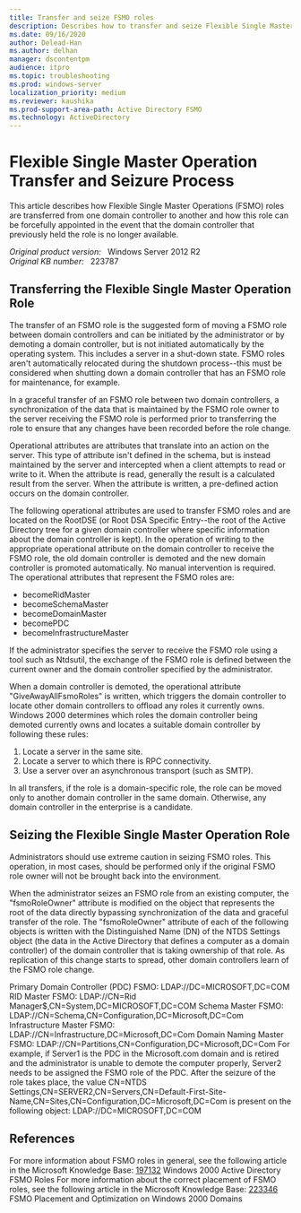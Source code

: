 ```yaml
---
title: Transfer and seize FSMO roles
description: Describes how to transfer and seize Flexible Single Master Operations (FSMO) roles.
ms.date: 09/16/2020
author: Delead-Han
ms.author: delhan
manager: dscontentpm
audience: itpro
ms.topic: troubleshooting
ms.prod: windows-server
localization_priority: medium
ms.reviewer: kaushika
ms.prod-support-area-path: Active Directory FSMO
ms.technology: ActiveDirectory
---
```

# Flexible Single Master Operation Transfer and Seizure Process  

This article describes how Flexible Single Master Operations (FSMO) roles are transferred from one domain controller to another and how this role can be forcefully appointed in the event that the domain controller that previously held the role is no longer available.

_Original product version:_ &nbsp; Windows Server 2012 R2  
_Original KB number:_ &nbsp; 223787

## Transferring the Flexible Single Master Operation Role

The transfer of an FSMO role is the suggested form of moving a FSMO role between domain controllers and can be initiated by the administrator or by demoting a domain controller, but is not initiated automatically by the operating system. This includes a server in a shut-down state. FSMO roles aren't automatically relocated during the shutdown process--this must be considered when shutting down a domain controller that has an FSMO role for maintenance, for example.

In a graceful transfer of an FSMO role between two domain controllers, a synchronization of the data that is maintained by the FSMO role owner to the server receiving the FSMO role is performed prior to transferring the role to ensure that any changes have been recorded before the role change.

Operational attributes are attributes that translate into an action on the server. This type of attribute isn't defined in the schema, but is instead maintained by the server and intercepted when a client attempts to read or write to it. When the attribute is read, generally the result is a calculated result from the server. When the attribute is written, a pre-defined action occurs on the domain controller.

The following operational attributes are used to transfer FSMO roles and are located on the RootDSE (or Root DSA Specific Entry--the root of the Active Directory tree for a given domain controller where specific information about the domain controller is kept). In the operation of writing to the appropriate operational attribute on the domain controller to receive the FSMO role, the old domain controller is demoted and the new domain controller is promoted automatically. No manual intervention is required. The operational attributes that represent the FSMO roles are:

- becomeRidMaster
- becomeSchemaMaster
- becomeDomainMaster
- becomePDC
- becomeInfrastructureMaster

If the administrator specifies the server to receive the FSMO role using a tool such as Ntdsutil, the exchange of the FSMO role is defined between the current owner and the domain controller specified by the administrator.

When a domain controller is demoted, the operational attribute "GiveAwayAllFsmoRoles" is written, which triggers the domain controller to locate other domain controllers to offload any roles it currently owns. Windows 2000 determines which roles the domain controller being demoted currently owns and locates a suitable domain controller by following these rules:

1. Locate a server in the same site.
2. Locate a server to which there is RPC connectivity.
3. Use a server over an asynchronous transport (such as SMTP).

In all transfers, if the role is a domain-specific role, the role can be moved only to another domain controller in the same domain. Otherwise, any domain controller in the enterprise is a candidate.

## Seizing the Flexible Single Master Operation Role

Administrators should use extreme caution in seizing FSMO roles. This operation, in most cases, should be performed only if the original FSMO role owner will not be brought back into the environment.

When the administrator seizes an FSMO role from an existing computer, the "fsmoRoleOwner" attribute is modified on the object that represents the root of the data directly bypassing synchronization of the data and graceful transfer of the role. The "fsmoRoleOwner" attribute of each of the following objects is written with the Distinguished Name (DN) of the NTDS Settings object (the data in the Active Directory that defines a computer as a domain controller) of the domain controller that is taking ownership of that role. As replication of this change starts to spread, other domain controllers learn of the FSMO role change.

Primary Domain Controller (PDC) FSMO:
LDAP://DC=MICROSOFT,DC=COM
RID Master FSMO:
LDAP://CN=Rid Manager$,CN=System,DC=MICROSOFT,DC=COM
Schema Master FSMO:
LDAP://CN=Schema,CN=Configuration,DC=Microsoft,DC=Com
Infrastructure Master FSMO:
LDAP://CN=Infrastructure,DC=Microsoft,DC=Com
Domain Naming Master FSMO:
LDAP://CN=Partitions,CN=Configuration,DC=Microsoft,DC=Com
For example, if Server1 is the PDC in the Microsoft.com domain and is retired and the administrator is unable to demote the computer properly, Server2 needs to be assigned the FSMO role of the PDC. After the seizure of the role takes place, the value
CN=NTDS Settings,CN=SERVER2,CN=Servers,CN=Default-First-Site-Name,CN=Sites,CN=Configuration,DC=Microsoft,DC=Com
is present on the following object:
LDAP://DC=MICROSOFT,DC=COM

## References

For more information about FSMO roles in general, see the following article in the Microsoft Knowledge Base:
 [197132](https://support.microsoft.com/help/197132) Windows 2000 Active Directory FSMO Roles
For more information about the correct placement of FSMO roles, see the following article in the Microsoft Knowledge Base:
 [223346](https://support.microsoft.com/help/223346) FSMO Placement and Optimization on Windows 2000 Domains
